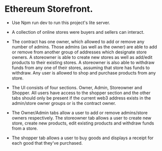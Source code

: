 
# Ethereum Storefront.  

- Use Npm run dev to run this project's lite server. 

- A collection of online stores were buyers and sellers can interact.

- The contract has one owner, which allowed to add or remove any number of admins.  Those admins (as well as the owner) are able
to add or remove from another group of addresses which designate store owners.  A storeowner is able to create new stores as well as
add/edit products to their existing stores.  A storeowner is also able to withdraw funds from any one of their stores, 
assuming that store has funds to withdraw.  Any user is allowed to shop and purchase products from any store.


- The UI consists of four sections.  Owner, Admin, Storeowner and Shopper.  All users have access to the shopper section
and the other tabs should only be present if the current web3 address exists in the admin/store owner groups or is the contract owner.

- The Owner/Admin tabs allow a user to add or remove admins/store owners respectively.  The storeowner tab allows a user to create new store,
create new products, edit existing products and withdraw funds from a store.

- The shopper tab allows a user to buy goods and displays a receipt for each good that they've purchased.
